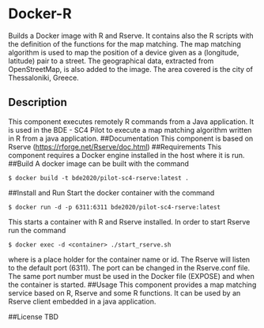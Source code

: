 Docker-R 
========
Builds a Docker image with R and Rserve. It contains also the R scripts with the definition of the functions for the map matching.
The map matching algorithm is used to map the position of a device given as a (longitude, latitude) pair to a street. The geographical
data, extracted from OpenStreetMap, is also added to the image. The area covered is the city of Thessaloniki, Greece. 

## Description
This component executes remotely R commands from a Java application. It is used in the BDE - SC4 Pilot to execute a map matching algorithm 
written in R from a java application.
##Documentation 
This component is based on Rserve (https://rforge.net/Rserve/doc.html)
##Requirements 
This component requires a Docker engine installed in the host where it is run.
##Build 
A docker image can be built with the command

    $ docker build -t bde2020/pilot-sc4-rserve:latest .

##Install and Run
Start the docker container with the command

    $ docker run -d -p 6311:6311 bde2020/pilot-sc4-rserve:latest 

This starts a container with R and Rserve installed. In order to start Rserve run the command

    $ docker exec -d <container> ./start_rserve.sh

where <container> is a place holder for the container name or id. The Rserve will listen to the default port (6311).
The port can be changed in the Rserve.conf file. The same port number must be used in the Docker file (EXPOSE) and when 
the container is started.
##Usage 
This component provides a map matching service based on R, Rserve and some R functions. It can be used by an Rserve client embedded in a java application.


##License 
TBD

